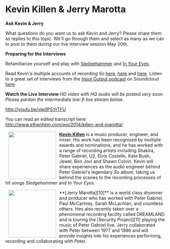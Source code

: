 # Kevin Killen & Jerry Marotta

**Ask Kevin & Jerry**

What questions do you want us to ask Kevin and Jerry? Please share them as replies to this topic. We'll go through them and select as many as we can to post to them during our live interview session May 20th. 

**Preparing for the Interviews**

Refamiliarize yourself and play with [Sledgehammer][1] and [In Your Eyes][2].

Read Kevin's multiple accounts of recording *So* [here][3], [here][4] and [here][5]. Listen to a great set of interviews from the [Input Output podcast][6] on Soundcloud [here][7].

**Watch the Live Interview** 
*HD video with HQ audio will be posted very soon. 
Please pardon the intermediate low-fi live stream below*.

http://youtu.be/vip0PSYrTFU

You can read an edited transcript here: http://www.ethanhein.com/wp/2014/killen-and-marotta/

**[Kevin Killen][9]**
<img src="/uploads/default/384/45ded6947450cc96.jpg" height="150" align=left hspace=10  > is a music producer, engineer, and mixer. His work has been recognized by multiple awards and nominations, and he has worked with a range of recording artists including Shakira, Peter Gabriel, U2, Elvis Costello, Kate Bush, Jewel, Bon Jovi and Shawn Colvin. Kevin will share experiences as the audio engineer behind Peter Gabriel's legendary *So* album, taking us behind the scenes to the recording processes of hit songs *Sledgehammer* and *In Your Eyes.*
<p>
<p>
**[Jerry Marotta][10]**
<img src="/uploads/default/385/30b82eaa741ff58b.jpg"  height="150" align=left hspace=10 > is a world class drummer and producer who has worked with Peter Gabriel, Paul McCartney, Sarah McLachlan, and countless others. Hes also recently taken over a phenomenal recording facility called DREAMLAND and is touring the [Security Project][11] playing the music of Peter Gabriel live. Jerry collaborated with Peter between 1977 and 1986 and will provide insights into his experiences performing, recording and collaborating with Peter.
<p>


  [1]: http://community.playwithyourmusic.org/t/peter-gabriel-sledgehammer/23
  [2]: http://community.playwithyourmusic.org/t/peter-gabriel-in-your-eyes/24
  [3]: http://community.playwithyourmusic.org/t/1c-live-interview-q-a-kevin-killen-jerry-marotta/468/2
  [4]: http://community.playwithyourmusic.org/t/1c-live-interview-q-a-kevin-killen-jerry-marotta/468/26
  [5]: http://community.playwithyourmusic.org/t/1c-live-interview-q-a-kevin-killen-jerry-marotta/468/28
  [6]: http://www.sonicscoop.com/2012/07/18/the-kevin-killen-interview/
  [7]: http://community.playwithyourmusic.org/t/1c-live-interview-q-a-kevin-killen-jerry-marotta/468/27
  [8]: https://unhangout.media.mit.edu/event/PWYM
  [9]: http://www.jdmanagement.com/kevinkillen/
  [10]: http://jerrymarotta.com
  [11]: http://securityprojectband.com

